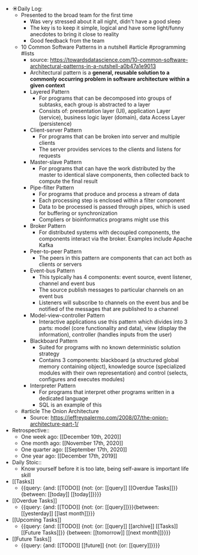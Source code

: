 - ☀️Daily Log:
    - Presented to the broad team for the first time
        - Was very stressed about it all night, didn't have a good sleep
        - The key is to keep it simple, logical and have some light/funny anecdotes to bring it close to reality
        - Good feedback from the team
    - 10 Common Software Patterns in a nutshell #article #programming #lists 
        - source: https://towardsdatascience.com/10-common-software-architectural-patterns-in-a-nutshell-a0b47a1e9013
        - Architectural pattern is a **general, reusable solution to a commonly occurring problem in software architecture within a given context**
        - Layered Pattern
            - For programs that can be decomposed into groups of subtasks, each group is abstracted to a layer
            - Consists of: presentation layer (UI), application Layer (service), business logic layer (domain), data Access Layer (persistence)
        - Client-server Pattern
            - For programs that can be broken into server and multiple clients
            - The server provides services to the clients and listens for requests
        - Master-slave Pattern
            - For programs that can have the work distributed by the master to identical slave components, then collected back to compute the final result
        - Pipe-filter Pattern
            - For programs that produce and process a stream of data
            - Each processing step is enclosed within a filter component
            - Data to be processed is passed through pipes, which is used for buffering or synchronization
            - Compliers or bioinformatics programs might use this
        - Broker Pattern
            - For distributed systems with decoupled components, the components interact via the broker. Examples include Apache Kafka
        - Peer-to-peer Pattern
            - The peers in this pattern are components that can act both as clients or servers
        - Event-bus Pattern
            - This typically has 4 components: event source, event listener, channel and event bus
            - The source publish messages to particular channels on an event bus
            - Listeners will subscribe to channels on the event bus and be notified of the messages that are published to a channel
        - Model-view-controller Pattern
            - Interactive applications use this pattern which divides into 3 parts: model (core functionality and data), view (display the information), controller (handles inputs from the user)
        - Blackboard Pattern
            - Suited for programs with no known deterministic solution strategy
            - Contains 3 components: blackboard (a structured global memory containing object), knowledge source (specialized modules with their own representation) and control (selects, configures and executes modules)
        - Interpreter Pattern
            - For programs that interpret other programs written in a dedicated language
            - SQL is an example of this
    - #article The Onion Architecture
        - Source: https://jeffreypalermo.com/2008/07/the-onion-architecture-part-1/
- Retrospective::
    - One week ago: [[December 10th, 2020]]
    - One month ago: [[November 17th, 2020]]
    - One quarter ago: [[September 17th, 2020]]
    - One year ago: [[December 17th, 2019]]
- Daily Stoic::
    - Know yourself before it is too late, being self-aware is important life skill
- [[Tasks]]
    - {{query: {and: [[TODO]] {not: {or: [[query]] [[Overdue Tasks]]}} {between: [[today]] [[today]]}}}}
- [[Overdue Tasks]]
    - {{query: {and: [[TODO]] {not: {or: [[query]]}}}{between: [[yesterday]] [[last month]]}}}
- [[Upcoming Tasks]]
    - {{query: {and: [[TODO]] {not: {or: [[query]] [[archive]] [[Tasks]] [[Future Tasks]]}} {between: [[tomorrow]] [[next month]]}}}}
- [[Future Tasks]]
    - {{query: {and: [[TODO]] [[future]] {not: {or: [[query]]}}}}
